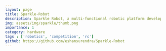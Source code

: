 ```yaml
---
layout: page
title: Sparkle-Robot
description: Sparkle Robot, a multi-functional robotic platform developed for the EN2533: Robot Design and Competition.  Sparkle demonstrates advanced robotic capabilities through a combination of hardware and software components, showcasing a blend of mechanical design, control algorithms, and sensory perception.
img: assets/img/sparkle/thumb.png
importance: 1
category: hardware
tags : ['robotics', 'competition', 'rc']
github: https://github.com/eshansurendra/Sparkle-Robot
---
```



